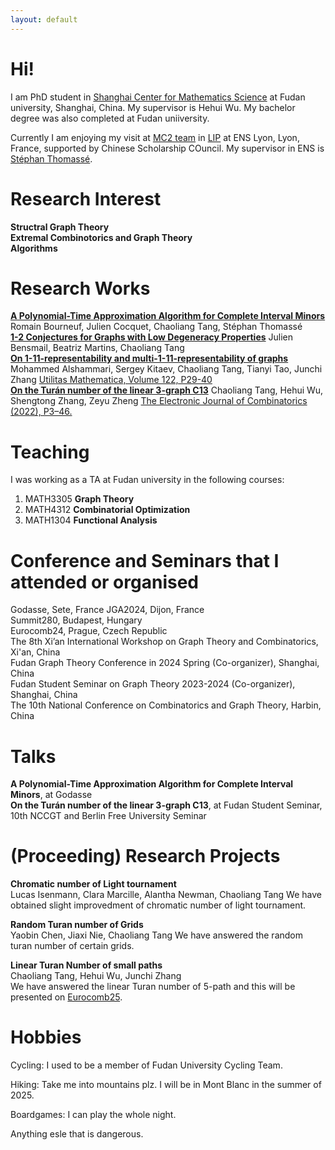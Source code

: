 ```yaml
---
layout: default
---
```

# Hi!

I am PhD student in [Shanghai Center for Mathematics Science](https://scms.fudan.edu.cn/) at Fudan university, Shanghai, China. My supervisor is Hehui Wu. My bachelor degree was also completed at Fudan uniiversity. 

Currently I am enjoying my visit at [MC2 team](https://www.ens-lyon.fr/LIP/MC2/) in [LIP](https://www.ens-lyon.fr/LIP) at ENS Lyon, Lyon, France, supported by Chinese Scholarship COuncil. My supervisor in ENS is [Stéphan Thomassé](https://perso.ens-lyon.fr/stephan.thomasse/).

<!-- 
Text can be **bold**, _italic_, or ~~strikethrough~~.
[Link to another page](./another-page.html).
There should be whitespace between paragraphs.
There should be whitespace between paragraphs. We recommend including a README, or a file with information about your project.
-->


# Research Interest

**Structral Graph Theory**  
**Extremal Combinotorics and Graph Theory**  
**Algorithms**  

# Research Works

[**A Polynomial-Time Approximation Algorithm for Complete Interval Minors**](https://arxiv.org/abs/2505.05997) Romain Bourneuf, Julien Cocquet, Chaoliang Tang, Stéphan Thomassé  
[**1-2 Conjectures for Graphs with Low Degeneracy Properties**](https://arxiv.org/abs/2504.21452) Julien Bensmail, Beatriz Martins, Chaoliang Tang  
[**On 1-11-representability and multi-1-11-representability of graphs**](https://arxiv.org/abs/2501.13871) Mohammed Alshammari, Sergey Kitaev, Chaoliang Tang, Tianyi Tao, Junchi Zhang [Utilitas Mathematica, Volume 122, P29-40](https://combinatorialpress.com/um-articles/vol-122/on-1-11-representability-and-multi-1-11-representability-of-graphs/)  
[**On the Turán number of the linear 3-graph C13**](https://arxiv.org/abs/2109.10520) Chaoliang Tang, Hehui Wu, Shengtong Zhang, Zeyu Zheng [The Electronic Journal of Combinatorics (2022), P3–46.](https://www.combinatorics.org/ojs/index.php/eljc/article/view/v29i3p46)  

# Teaching

I was working as a TA at Fudan university in the following courses:  
1. MATH3305 **Graph Theory**  
2. MATH4312 **Combinatorial Optimization**  
3. MATH1304 **Functional Analysis**

# Conference and Seminars that I attended or organised

Godasse, Sete, France
JGA2024, Dijon, France  
Summit280, Budapest, Hungary  
Eurocomb24, Prague, Czech Republic  
The 8th Xi’an International Workshop on Graph Theory and Combinatorics, Xi'an, China  
Fudan Graph Theory Conference in 2024 Spring (Co-organizer), Shanghai, China  
Fudan Student Seminar on Graph Theory 2023-2024 (Co-organizer), Shanghai, China  
The 10th National Conference on Combinatorics and Graph Theory, Harbin, China

# Talks

**A Polynomial-Time Approximation Algorithm for Complete Interval Minors**, at Godasse  
**On the Turán number of the linear 3-graph C13**, at Fudan Student Seminar, 10th NCCGT and Berlin Free University Seminar

# (Proceeding) Research Projects

**Chromatic number of Light tournament**  
   Lucas Isenmann, Clara Marcille, Alantha Newman, Chaoliang Tang
We have obtained slight improvedment of chromatic number of light tournament.

**Random Turan number of Grids**  
   Yaobin Chen, Jiaxi Nie, Chaoliang Tang
We have answered the random turan number of certain grids.

**Linear Turan Number of small paths**  
   Chaoliang Tang, Hehui Wu, Junchi Zhang  
We have answered the linear Turan number of 5-path and this will be presented on [Eurocomb25](https://renyi.hu/en/events/conference/eurocomb25).

# Hobbies

Cycling: I used to be a member of Fudan University Cycling Team.

Hiking: Take me into mountains plz. I will be in Mont Blanc in the summer of 2025.

Boardgames: I can play the whole night.

Anything esle that is dangerous.








<!-- 
### Header 3

```js
// Javascript code with syntax highlighting.
var fun = function lang(l) {
  dateformat.i18n = require('./lang/' + l)
  return true;
}
```

```ruby
# Ruby code with syntax highlighting
GitHubPages::Dependencies.gems.each do |gem, version|
  s.add_dependency(gem, "= #{version}")
end
```

#### Header 4

*   This is an unordered list following a header.
*   This is an unordered list following a header.
*   This is an unordered list following a header.

##### Header 5

1.  This is an ordered list following a header.
2.  This is an ordered list following a header.
3.  This is an ordered list following a header.

###### Header 6

| head1        | head two          | three |
|:-------------|:------------------|:------|
| ok           | good swedish fish | nice  |
| out of stock | good and plenty   | nice  |
| ok           | good `oreos`      | hmm   |
| ok           | good `zoute` drop | yumm  |

### There's a horizontal rule below this.

* * *

### Here is an unordered list:

*   Item foo
*   Item bar
*   Item baz
*   Item zip

### And an ordered list:

1.  Item one
1.  Item two
1.  Item three
1.  Item four

### And a nested list:

- level 1 item
  - level 2 item
  - level 2 item
    - level 3 item
    - level 3 item
- level 1 item
  - level 2 item
  - level 2 item
  - level 2 item
- level 1 item
  - level 2 item
  - level 2 item
- level 1 item

### Small image

![Octocat](https://github.githubassets.com/images/icons/emoji/octocat.png)

### Large image

![Branching](https://github.com/vaibhavvikas/vaibhavvikas/raw/main/src/header_.png)


### Definition lists can be used with HTML syntax.

<dl>
<dt>Name</dt>
<dd>Godzilla</dd>
<dt>Born</dt>
<dd>1952</dd>
<dt>Birthplace</dt>
<dd>Japan</dd>
<dt>Color</dt>
<dd>Green</dd>
</dl>

```
Long, single-line code blocks should not wrap. They should horizontally scroll if they are too long. This line should be long enough to demonstrate this.
```

```
The final element.
```
-->
